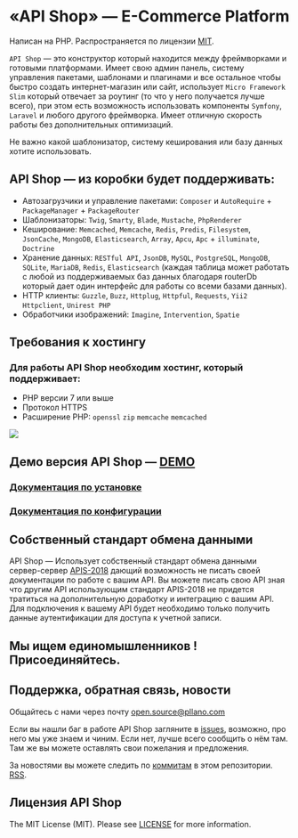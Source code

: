 
# «API Shop» — E-Commerce Platform
Написан на PHP. Распространяется по лицензии [MIT](https://opensource.org/licenses/MIT).

`API Shop` — это конструктор который находится между фреймворками и готовыми платформами. Имеет свою админ панель, систему управления пакетами, шаблонами и плагинами и все остальное чтобы быстро создать интернет-магазин или сайт, использует `Micro Framework Slim` который отвечает за роутинг (то что у него получается лучше всего), при этом есть возможность использовать компоненты `Symfony`, `Laravel` и любого другого фреймворка. Имеет отличную скорость работы без дополнительных оптимизаций. 

Не важно какой шаблонизатор, систему кеширования или базу данных хотите использовать.
## API Shop — из коробки будет поддерживать:
- Автозагрузчики и управление пакетами: `Composer` и `AutoRequire` + `PackageManager` + `PackageRouter`
- Шаблонизаторы: `Twig`, `Smarty`, `Blade`, `Mustache`, `PhpRenderer`
- Кеширование: `Memcached`, `Memcache`, `Redis`, `Predis`, `Filesystem`, `JsonCache`, `MongoDB`, `Elasticsearch`, `Array`, `Apcu`, `Apc` + `illuminate`, `Doctrine`
- Хранение данных: `RESTful API`, `JsonDB`, `MySQL`, `PostgreSQL`, `MongoDB`, `SQLite`, `MariaDB`, `Redis`, `Elasticsearch` (каждая таблица может работать с любой из поддерживаемых баз данных благодаря routerDb который дает один интерфейс для работы со всеми базами данных).
- HTTP клиенты: `Guzzle`, `Buzz`, `Httplug`, `Httpful`, `Requests`, `Yii2 Httpclient`, `Unirest PHP`
- Обработчики изображений: `Imagine`, `Intervention`, `Spatie`

## Требования к хостингу
### Для работы API Shop необходим хостинг, который поддерживает:
- PHP версии 7 или выше
- Протокол HTTPS
- Расширение PHP: `openssl` `zip` `memcache` `memcached`

![](https://github.com/pllano/api-shop/blob/master/themes/templates/mini-mo/img/logo.png)
## Демо версия API Shop — [DEMO](https://github.com/pllano/api-shop/blob/master/DEMO.md)

### [Документация по установке](https://github.com/pllano/api-shop/blob/master/INSTALL.md)
### [Документация по конфигурации](https://github.com/pllano/api-shop/blob/master/app/config/README.md)

## Собственный стандарт обмена данными
API Shop — Использует собственный стандарт обмена данными сервер-сервер [APIS-2018](https://github.com/pllano/APIS-2018/) дающий возможность не писать своей документации по работе с вашим API. Вы можете писать свою API зная что другим API использующим стандарт APIS-2018 не придется тратиться на дополнительную доработку и интеграцию с вашим API. Для подключения к вашему API будет необходимо только получить данные аутентификации для доступа к учетной записи.

## Мы ищем единомышленников ! Присоединяйтесь.

<a name="feedback"></a>
## Поддержка, обратная связь, новости

Общайтесь с нами через почту open.source@pllano.com

Если вы нашли баг в работе API Shop загляните в
[issues](https://github.com/pllano/api-shop/issues), возможно, про него мы уже знаем и
чиним. Если нет, лучше всего сообщить о нём там. Там же вы можете оставлять свои
пожелания и предложения.

За новостями вы можете следить по
[коммитам](https://github.com/pllano/api-shop/commits/master) в этом репозитории.
[RSS](https://github.com/pllano/api-shop/commits/master.atom).

Лицензия API Shop
-------

The MIT License (MIT). Please see [LICENSE](https://github.com/pllano/api-shop/blob/master/LICENSE) for more information.

